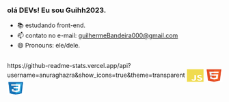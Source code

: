 ### olá DEVs! Eu sou Guihh2023.

- 📚 estudando front-end.
- 📫 contato no e-mail: guilhermeBandeira000@gmail.com
- 😄 Pronouns: ele/dele.
<div style="display: inline_block"><br>
https://github-readme-stats.vercel.app/api?username=anuraghazra&show_icons=true&theme=transparent
  <img align="center" alt="Rafa-Js" height="30" width="40" src="https://raw.githubusercontent.com/devicons/devicon/master/icons/javascript/javascript-plain.svg">
  <img align="center" alt="Rafa-HTML" height="30" width="40" src="https://raw.githubusercontent.com/devicons/devicon/master/icons/html5/html5-original.svg">
  <img align="center" alt="Rafa-CSS" height="30" width="40" src="https://raw.githubusercontent.com/devicons/devicon/master/icons/css3/css3-original.svg">
</div>
